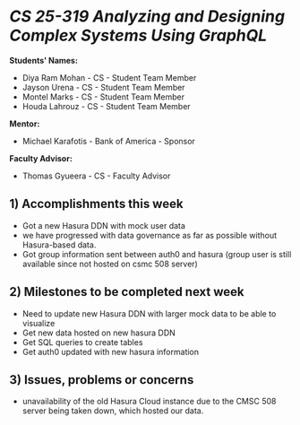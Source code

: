 # *CS 25-319 Analyzing and Designing Complex Systems Using GraphQL*

**Students' Names:**
-  Diya Ram Mohan - CS - Student Team Member
-  Jayson Urena - CS - Student Team Member
-  Montel Marks - CS - Student Team Member
-  Houda Lahrouz - CS - Student Team Member

**Mentor:**
- Michael Karafotis - Bank of America - Sponsor

**Faculty Advisor:**
- Thomas Gyueera - CS - Faculty Advisor

## 1) Accomplishments this week ##
   - Got a new Hasura DDN with mock user data 
   - we have progressed with data governance as far as possible without Hasura-based data.	
   - Got group information sent between auth0 and hasura (group user is still available since not hosted on csmc 508 server)

## 2) Milestones to be completed next week ##
   - Need to update new Hasura DDN with larger mock data to be able to visualize
   - Get new data hosted on new hasura DDN
   - Get SQL queries to create tables
   - Get auth0 updated with new hasura information

## 3) Issues, problems or concerns ##
   - unavailability of the old Hasura Cloud instance due to the CMSC 508 server being taken down, which hosted our data.
   
